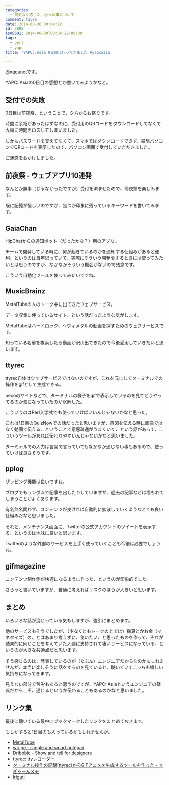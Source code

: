 ```yaml
---
categories:
  - 何気なく感じた、思った事について
comment: false
date: 2014-08-30 00:04:22
id: 2888
iso8601: 2014-08-30T00:04:22+09:00
tags:
  - perl
  - yapc
title: 'YAPC::Asia 0日目に行ってきました #yapcasia'

---
```


<p><a href="https://twitter.com/nqounet">@nqounet</a>です。</p>

<p>YAPC::Asiaの0日目の感想とか書いてみようかなと。</p>



<h2>受付での失敗</h2>

<p>0日目は前夜祭、ということで、夕方からお祭りです。</p>

<p>時間に余裕があったはずなのに、受付用のQRコードをダウンロードしてなくて大幅に時間をロスしてしまいました。</p>

<p>しかもパスワードを覚えてなくて、スマホではダウンロードできず、結局パソコンでQRコードを表示したので、パソコン画面で受付していただきました。</p>

<p>ご迷惑をおかけしました。</p>

<h2>前夜祭 - ウェブアプリ10連発</h2>

<p>なんとか無事（じゃなかったですが）受付を済ませたので、前夜祭を楽しみます。</p>

<p>既に記憶が怪しいのですが、幾つか印象に残っているキーワードを書いてみます。</p>

<h2>GaiaChan</h2>

<p>HipChatからの通知ボット（だったかな？）用のアプリ。</p>

<p>チームで開発している時に、何が起きているのかを通知する仕組みがあると便利、というのは毎年思っていて、実際にそういう開発をするときには使ってみたいとは思うのですが、なかなかそういう機会がないので残念です。</p>

<p>こういう自動化ツールを使ってみたいですね。</p>

<h2>MusicBrainz</h2>

<p>MetalTubeの人のトーク中に出てきたウェブサービス。</p>

<p>データ収集に使っているサイト、という話だったような気がします。</p>

<p>MetalTubeはハードロック、ヘヴィメタルの動画を探すためのウェブサービスです。</p>

<p>知っている名前を検索したら動画が沢山出てきたので今後愛用していきたいと思います。</p>

<h2>ttyrec</h2>

<p>ttyrec自体はウェブサービスではないのですが、これを元にしてターミナルでの操作をgifとして生成できる。</p>

<p>pecoのサイトなどで、ターミナルの様子をgifで表示しているのを見てどうやってるのか気になっていたのが氷解した。</p>

<p>こういうのはPerl入学式でも使っていけばいいんじゃないかなと思った。</p>

<p>これは1日目のQuizNowでの話だったと思いますが、意図を伝える時に画像ではなく動画で伝える、ということで意思疎通がうまくいく、という話があって、こういうツールがあれば伝わりやすいんじゃないかなと思いました。</p>

<p>ターミナルでの入力は言葉で言っていてもなかなか通じない事もあるので、使っていけば良さそうです。</p>

<h2>pplog</h2>

<p>ザッピング機能は良いですね。</p>

<p>ブログでもランダムで記事を出したりしていますが、過去の記事などは埋もれてしまうことがよくあります。</p>

<p>有名無名問わず、コンテンツが良ければ自動的に拡散していくようなとても良い仕組みだなと思いました。</p>

<p>それと、メンテナンス画面に、Twitterの公式アカウントのツイートを表示する、というのは地味に良いと思います。</p>

<p>Twitterのような外部のサービスを上手く使っていくことも今後は必要でしょうね。</p>

<h2>gifmagazine</h2>

<p>コンテンツ制作側が快適になるように作った、というのが印象的でした。</p>

<p>さらっと書いていますが、普通に考えればリスクのほうが大きいと思います。</p>

<h2>まとめ</h2>

<p>いろいろな話が混じっている気もしますが、強引にまとめます。</p>

<p>他のサービスもそうでしたが、（少なくともトークの上では）採算とかお金（マネタイズ）のことはあまり考えずに、使いたい、と思ったものを作って、それが結果的に同じことを考えていた人達に支持されて凄いサービスになっている、というのが大きな共通点だと思います。</p>

<p>そう感じるのは、発表しているのが（たぶん）エンジニアだからなのかもしれませんが、本当に楽しそうに話をするのを見ていると、聴いていてこっちも嬉しい気持ちになってきます。</p>

<p>見えない部分で苦労もあると思うのですが、YAPC::Asiaというエンジニアの祭典だからこそ、通じるというか伝わることもあるのかなと思いました。</p>

<h2>リンク集</h2>

<p>最後に聴いている最中にブックマークしたリンクをまとめておきます。</p>

<p>もしかすると1日目のも入っているかもしれませんが。</p>

<ul>
<li><a href="http://hrhm.info/">MetalTube</a></li>
<li><a href="https://wri.pe/">wri.pe - simple and smart notepad</a></li>
<li><a href="https://dribbble.com/">Dribbble - Show and tell for designers</a></li>
<li><a href="http://0xcc.net/ttyrec/">ttyrec: ttyレコーダー</a></li>
<li><a href="http://d.hatena.ne.jp/sugyan/20140719/1405729672">ターミナル操作の記録(ttyrec)からGIFアニメを生成するツールを作った - すぎゃーんメモ</a></li>
<li><a href="http://iriguti.ongaeshi.me/">Iriguti</a></li>
</ul>
    	